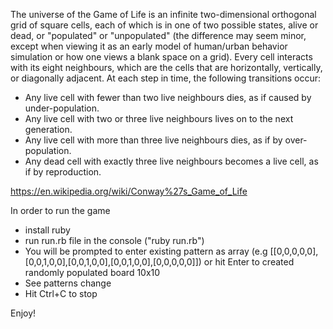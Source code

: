 The universe of the Game of Life is an infinite two-dimensional orthogonal grid of square cells, each of which is in one of two possible states, alive or dead, or "populated" or "unpopulated" (the difference may seem minor, except when viewing it as an early model of human/urban behavior simulation or how one views a blank space on a grid). Every cell interacts with its eight neighbours, which are the cells that are horizontally, vertically, or diagonally adjacent. At each step in time, the following transitions occur:

- Any live cell with fewer than two live neighbours dies, as if caused by under-population.
- Any live cell with two or three live neighbours lives on to the next generation.
- Any live cell with more than three live neighbours dies, as if by over-population.
- Any dead cell with exactly three live neighbours becomes a live cell, as if by reproduction.

https://en.wikipedia.org/wiki/Conway%27s_Game_of_Life


In order to run the game 
- install ruby
- run run.rb file in the console ("ruby run.rb")
- You will be prompted to enter existing pattern as array (e.g [[0,0,0,0,0],[0,0,1,0,0],[0,0,1,0,0],[0,0,1,0,0],[0,0,0,0,0]]) or hit Enter to created randomly populated board 10x10
- See patterns change
- Hit Ctrl+C to stop

Enjoy!